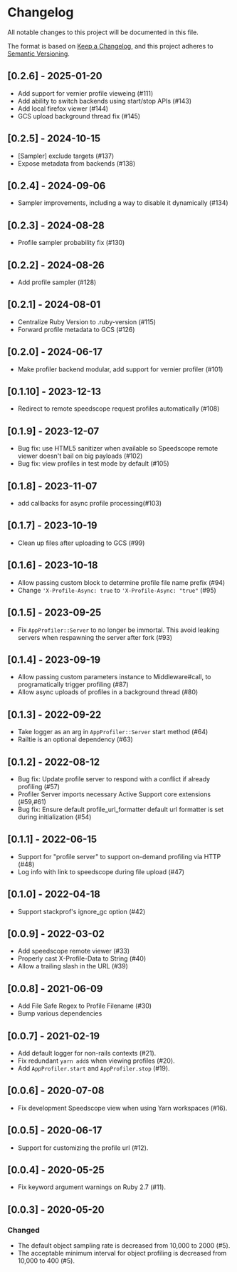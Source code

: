 # Changelog
All notable changes to this project will be documented in this file.

The format is based on [Keep a Changelog](https://keepachangelog.com/en/1.0.0/),
and this project adheres to [Semantic Versioning](https://semver.org/spec/v2.0.0.html).

## [0.2.6] - 2025-01-20

- Add support for vernier profile vieweing (#111)
- Add ability to switch backends using start/stop APIs (#143)
- Add local firefox viewer (#144)
- GCS upload background thread fix (#145)


## [0.2.5] - 2024-10-15

- [Sampler] exclude targets (#137)
- Expose metadata from backends (#138)

## [0.2.4] - 2024-09-06

- Sampler improvements, including a way to disable it dynamically (#134)

## [0.2.3] - 2024-08-28

- Profile sampler probability fix (#130)

## [0.2.2] - 2024-08-26

- Add profile sampler (#128)

## [0.2.1] - 2024-08-01

- Centralize Ruby Version to .ruby-version (#115)
- Forward profile metadata to GCS (#126)

## [0.2.0] - 2024-06-17

- Make profiler backend modular, add support for vernier profiler (#101)

## [0.1.10] - 2023-12-13

- Redirect to remote speedscope request profiles automatically (#108)

## [0.1.9] - 2023-12-07

- Bug fix: use HTML5 sanitizer when available so Speedscope remote viewer doesn't bail on big payloads (#102)
- Bug fix: view profiles in test mode by default (#105)

## [0.1.8] - 2023-11-07

- add callbacks for async profile processing(#103)

## [0.1.7] - 2023-10-19

- Clean up files after uploading to GCS (#99)

## [0.1.6] - 2023-10-18

- Allow passing custom block to determine profile file name prefix (#94)
- Change `'X-Profile-Async: true` to `'X-Profile-Async: "true"` (#95)

## [0.1.5] - 2023-09-25

- Fix `AppProfiler::Server` to no longer be immortal. This avoid leaking servers when respawning the server after fork (#93)

## [0.1.4] - 2023-09-19

- Allow passing custom parameters instance to Middleware#call, to programatically trigger profiling (#87)
- Allow async uploads of profiles in a background thread (#80)

## [0.1.3] - 2022-09-22

- Take logger as an arg in `AppProfiler::Server` start method (#64)
- Railtie is an optional dependency (#63)

## [0.1.2] - 2022-08-12

- Bug fix: Update profile server to respond with a conflict if already profiling (#57)
- Profiler Server imports necessary Active Support core extensions (#59,#61)
- Bug fix: Ensure default profile_url_formatter default url formatter is set during initialization (#54)

## [0.1.1] - 2022-06-15

- Support for "profile server" to support on-demand profiling via HTTP (#48)
- Log info with link to speedscope during file upload (#47)

## [0.1.0] - 2022-04-18

- Support stackprof's ignore_gc option (#42)

## [0.0.9] - 2022-03-02

- Add speedscope remote viewer (#33)
- Properly cast X-Profile-Data to String (#40)
- Allow a trailing slash in the URL (#39)

## [0.0.8] - 2021-06-09

- Add File Safe Regex to Profile Filename (#30)
- Bump various dependencies

## [0.0.7] - 2021-02-19

- Add default logger for non-rails contexts (#21).
- Fix redundant `yarn add`s when viewing profiles (#20).
- Add `AppProfiler.start` and `AppProfiler.stop` (#19).

## [0.0.6] - 2020-07-08

- Fix development Speedscope view when using Yarn workspaces (#16).

## [0.0.5] - 2020-06-17

- Support for customizing the profile url (#12).

## [0.0.4] - 2020-05-25

- Fix keyword argument warnings on Ruby 2.7 (#11).

## [0.0.3] - 2020-05-20

### Changed

- The default object sampling rate is decreased from 10,000 to 2000 (#5).
- The acceptable minimum interval for object profiling is decreased from 10,000 to 400 (#5).
